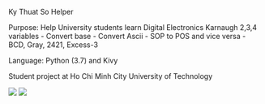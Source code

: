 Ky Thuat So Helper

Purpose: Help University students learn Digital Electronics
Karnaugh 2,3,4 variables - Convert base - Convert Ascii - SOP to POS and vice versa - BCD, Gray, 2421, Excess-3

Language: Python (3.7) and Kivy

Student project at Ho Chi Minh City University of Technology


![](demo_images/main_menu.JPG)
![](demo_images/bia_K.JPG)
